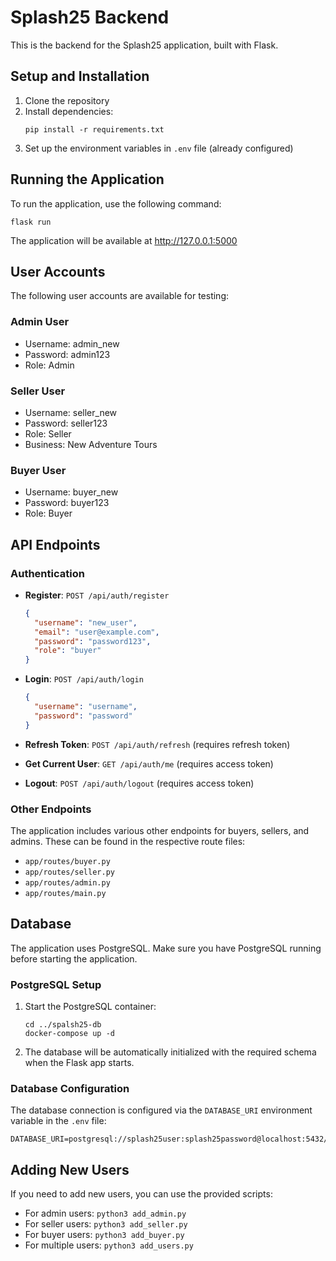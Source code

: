 # Splash25 Backend

This is the backend for the Splash25 application, built with Flask.

## Setup and Installation

1. Clone the repository
2. Install dependencies:
   ```
   pip install -r requirements.txt
   ```
3. Set up the environment variables in `.env` file (already configured)

## Running the Application

To run the application, use the following command:

```
flask run
```

The application will be available at http://127.0.0.1:5000

## User Accounts

The following user accounts are available for testing:

### Admin User
- Username: admin_new
- Password: admin123
- Role: Admin

### Seller User
- Username: seller_new
- Password: seller123
- Role: Seller
- Business: New Adventure Tours

### Buyer User
- Username: buyer_new
- Password: buyer123
- Role: Buyer

## API Endpoints

### Authentication

- **Register**: `POST /api/auth/register`
  ```json
  {
    "username": "new_user",
    "email": "user@example.com",
    "password": "password123",
    "role": "buyer"
  }
  ```

- **Login**: `POST /api/auth/login`
  ```json
  {
    "username": "username",
    "password": "password"
  }
  ```

- **Refresh Token**: `POST /api/auth/refresh` (requires refresh token)
- **Get Current User**: `GET /api/auth/me` (requires access token)
- **Logout**: `POST /api/auth/logout` (requires access token)

### Other Endpoints

The application includes various other endpoints for buyers, sellers, and admins. These can be found in the respective route files:

- `app/routes/buyer.py`
- `app/routes/seller.py`
- `app/routes/admin.py`
- `app/routes/main.py`

## Database

The application uses PostgreSQL. Make sure you have PostgreSQL running before starting the application.

### PostgreSQL Setup

1. Start the PostgreSQL container:
   ```
   cd ../spalsh25-db
   docker-compose up -d
   ```

2. The database will be automatically initialized with the required schema when the Flask app starts.

### Database Configuration

The database connection is configured via the `DATABASE_URI` environment variable in the `.env` file:
```
DATABASE_URI=postgresql://splash25user:splash25password@localhost:5432/splash25
```

## Adding New Users

If you need to add new users, you can use the provided scripts:

- For admin users: `python3 add_admin.py`
- For seller users: `python3 add_seller.py`
- For buyer users: `python3 add_buyer.py`
- For multiple users: `python3 add_users.py`
